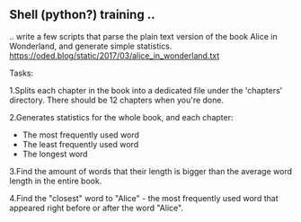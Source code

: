 ## Shell (python?) training ..

.. write a few scripts that parse the plain text version of
the book Alice in Wonderland, and generate simple statistics.
https://oded.blog/static/2017/03/alice_in_wonderland.txt

Tasks:

1.Splits each chapter in the book into a dedicated file under
  the 'chapters' directory. There should be 12 chapters when you're done.

2.Generates statistics for the whole book, and each chapter:
  - The most frequently used word
  - The least frequently used word
  - The longest word

3.Find the amount of words that their length is bigger than the average
  word length in the entire book.

4.Find the "closest" word to "Alice" - the most frequently used word
  that appeared right before or after the word "Alice".



